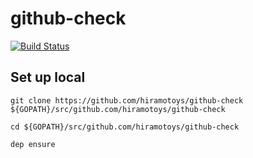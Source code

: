 # github-check
[![Build Status](https://travis-ci.org/hiramotoys/github-check.svg?branch=master)](https://travis-ci.org/hiramotoys/github-check)

## Set up local

```
git clone https://github.com/hiramotoys/github-check ${GOPATH}/src/github.com/hiramotoys/github-check
```

```
cd ${GOPATH}/src/github.com/hiramotoys/github-check
```

```
dep ensure
```
